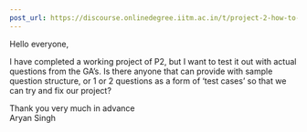 ```yaml
---
post_url: https://discourse.onlinedegree.iitm.ac.in/t/project-2-how-to-test-questions-from-the-gas/171422/1
---
```

Hello everyone,

I have completed a working project of P2, but I want to test it out with actual questions from the GA’s. Is there anyone that can provide with sample question structure, or 1 or 2 questions as a form of ‘test cases’ so that we can try and fix our project?

Thank you very much in advance  
Aryan Singh